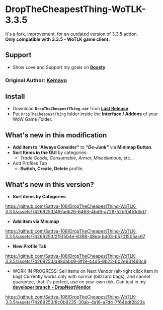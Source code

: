 # DropTheCheapestThing-WoTLK-3.3.5
It's a fork, improvement, for an outdated version of 3.3.5 addon.<br>
**Only compatible with 3.3.5 - WoTLK game client.**

## Support
- Show Love and Support my goals on **[Boosty](https://boosty.to/sattva108)**

### Original Author: [Kemayo](https://legacy.curseforge.com/members/kemayo/projects)

## Install

- Download **` DropTheCheapestThing.rar `** from [**Last Release**](https://github.com/Sattva-108/DropTheCheapestThing-WoTLK-3.3.5/releases).
- Put ` DropTheCheapestThing ` folder inside the **Interface / Addons** of your WoW Game Folder.

## What's new in this modification
- **Add item to "Always Consider"** to ***"De-Junk"*** via **Minimap Button**. 
- **Sort Items in the GUI** by categories:
   - *Trade Goods, Consumable, Armor, Miscellanous*, etc...
- Add Profiles Tab
   - **Switch, Create, Delete** profile.

## What's new in this version?

- **Sort items by Categories**

https://github.com/Sattva-108/DropTheCheapestThing-WoTLK-3.3.5/assets/74269253/497adb26-6463-4bd9-a728-52bf0451d5d7


  
- **Add item via Minimap**

https://github.com/Sattva-108/DropTheCheapestThing-WoTLK-3.3.5/assets/74269253/2f5f504e-6398-48ea-bd03-b5701505ac67

- **New Profile Tab**

https://github.com/Sattva-108/DropTheCheapestThing-WoTLK-3.3.5/assets/74269253/a88dabb9-9f19-44d5-9b22-602e631460c9


- WORK IN PROGRESS: Sell items on Next Vendor (alt-right click item in bag)
Currently works only with normal (blizzard bags), and cannot guarantee, that it's perfect, use on your own risk.
Can test in my **[developer branch - DropNextVendor](https://github.com/Sattva-108/DropTheCheapestThing-WoTLK-3.3.5/tree/dropNextVendor)**

https://github.com/Sattva-108/DropTheCheapestThing-WoTLK-3.3.5/assets/74269253/8c0b8235-30ab-4a16-a7d4-7f64bdf2b23a


